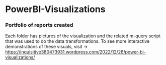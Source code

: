 # PowerBI-Visualizations
### Portfolio of reports created  
  
  Each folder has pictures of the visualization and the related m-query script that was used to do the data transformations.
  To see more interactive demonstrations of these visuals, visit -> https://inquisitive380473931.wordpress.com/2022/12/26/power-bi-visualizations/
  

